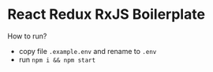 # React Redux RxJS Boilerplate

How to run?
- copy file `.example.env` and rename to `.env`
- run `npm i && npm start`